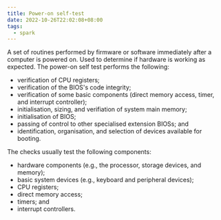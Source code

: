 ```yaml
---
title: Power-on self-test
date: 2022-10-26T22:02:08+08:00
tags:
  - spark
---
```


A set of routines performed by firmware or software immediately after a computer is powered on. Used to determine if hardware is working as expected. The power-on self test performs the following:

- verification of CPU registers;
- verification of the BIOS's code integrity;
- verification of some basic components (direct memory access, timer, and interrupt controller);
- initialisation, sizing, and verifiation of system main memory;
- initialisation of BIOS;
- passing of control to other specialised extension BIOSs; and
- identification, organisation, and selection of devices available for booting.

The checks usually test the following components:

- hardware components (e.g., the processor, storage devices, and memory);
- basic system devices (e.g., keyboard and peripheral devices);
- CPU registers;
- direct memory access;
- timers; and
- interrupt controllers.
